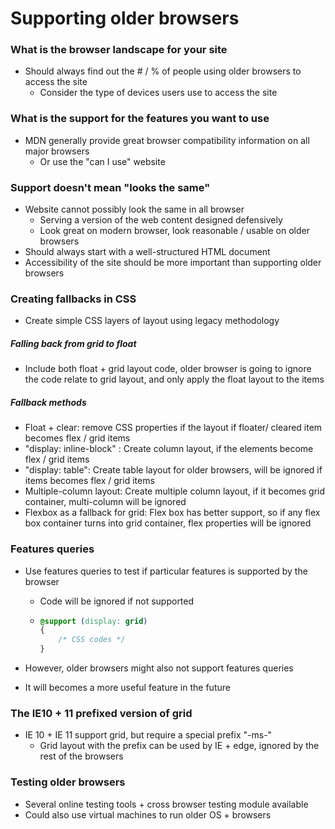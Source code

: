 # Supporting older browsers

### What is the browser landscape for your site

- Should always find out the # / % of people using older browsers to access the site
  - Consider the type of devices users use to access the site

### What is the support for the features you want to use

- MDN generally provide great browser compatibility information on all major browsers
  - Or use the "can I use" website

### Support doesn't mean "looks the same"

- Website cannot possibly look the same in all browser
  - Serving a version of the web content designed defensively
  - Look great on modern browser, look reasonable / usable on older browsers
- Should always start with a well-structured HTML document
- Accessibility of the site should be more important than supporting older browsers

### Creating fallbacks in CSS

- Create simple CSS layers of layout using legacy methodology

##### Falling back from grid to float

- Include both float + grid layout code, older browser is going to ignore the code relate to grid layout, and only apply the float layout to the items

##### Fallback methods

- Float + clear: remove CSS properties if the layout if floater/ cleared item becomes flex / grid items
- "display: inline-block" : Create column layout, if the elements become flex / grid items
- "display: table": Create table layout for older browsers, will be ignored if items becomes flex / grid items
- Multiple-column layout: Create multiple column layout, if it becomes grid container, multi-column will be ignored
- Flexbox as a fallback for grid: Flex box has better support, so if any flex box container turns into grid container, flex properties will be ignored

### Features queries

- Use features queries to test if particular features is supported by the browser

  - Code will be ignored if not supported

  - ```css
    @support (display: grid)
    {
        /* CSS codes */
    }
    ```

- However, older browsers might also not support features queries

- It will becomes a more useful feature in the future

### The IE10 + 11 prefixed version of grid

- IE 10 + IE 11 support grid, but require a special prefix "-ms-"
  - Grid layout with the prefix can be used by IE + edge, ignored by the rest of the browsers

### Testing older browsers

- Several online testing tools + cross browser testing module available
- Could also use virtual machines to run older OS + browsers